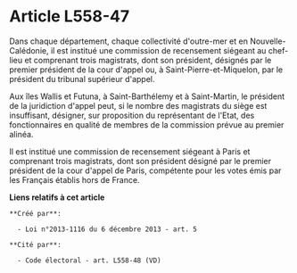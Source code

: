 # Article L558-47

Dans chaque département, chaque collectivité d'outre-mer et en Nouvelle-Calédonie, il est institué une commission de
recensement siégeant au chef-lieu et comprenant trois magistrats, dont son président, désignés par le premier président de la
cour d'appel ou, à Saint-Pierre-et-Miquelon, par le président du tribunal supérieur d'appel. 

Aux îles Wallis et Futuna, à Saint-Barthélemy et à Saint-Martin, le président de la juridiction d'appel peut, si le nombre
des magistrats du siège est insuffisant, désigner, sur proposition du représentant de l'Etat, des fonctionnaires en qualité
de membres de la commission prévue au premier alinéa. 

Il est institué une commission de recensement siégeant à Paris et comprenant trois magistrats, dont son président désigné par
le premier président de la cour d'appel de Paris, compétente pour les votes émis par les Français établis hors de France.

**Liens relatifs à cet article**

	**Créé par**:

	  - Loi n°2013-1116 du 6 décembre 2013 - art. 5

	**Cité par**:

	  - Code électoral - art. L558-48 (VD)

